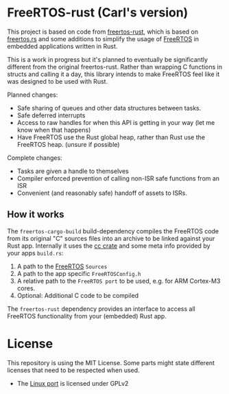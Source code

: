 # FreeRTOS-rust (Carl's version)

This project is based on code from [freertos-rust](https://github.com/lobaro/FreeRTOS-rust), which is based on [freertos.rs](https://github.com/hashmismatch/freertos.rs) and some additions to
 simplify the usage of [FreeRTOS](https://github.com/FreeRTOS/FreeRTOS-Kernel) in embedded applications written
 in Rust.

This is a work in progress but it's planned to eventually be significantly different from the original freertos-rust. Rather than wrapping C functions in structs and calling it a day, this library intends to make FreeRTOS feel like it was designed to be used with Rust.

Planned changes:
* Safe sharing of queues and other data structures between tasks.
* Safe deferred interrupts
* Access to raw handles for when this API is getting in your way (let me know when that happens)
* Have FreeRTOS use the Rust global heap, rather than Rust use the FreeRTOS heap. (unsure if possible)

Complete changes:
* Tasks are given a handle to themselves
* Compiler enforced prevention of calling non-ISR safe functions from an ISR
* Convenient (and reasonably safe) handoff of assets to ISRs.

## How it works

The `freertos-cargo-build` build-dependency compiles the FreeRTOS code from its original "C" sources files into an 
archive to be linked against your Rust app. Internally it uses the [cc crate](https://docs.rs/crate/cc) and some meta 
info provided by your apps `build.rs`:
 
 1. A path to the [FreeRTOS](https://github.com/FreeRTOS/FreeRTOS-Kernel) `Sources`
 1. A path to the app specific `FreeRTOSConfig.h`
 1. A relative path to the `FreeRTOS port` to be used, e.g. for ARM Cortex-M3 cores.
 1. Optional: Additional C code to be compiled
 
 The `freertos-rust` dependency provides an interface to access all FreeRTOS functionality from your (embedded) 
 Rust app.

# License
This repository is using the MIT License. Some parts might state different licenses that need to be respected when used.

* The [Linux port](https://github.com/michaelbecker/freertos-addons) is licensed under GPLv2




